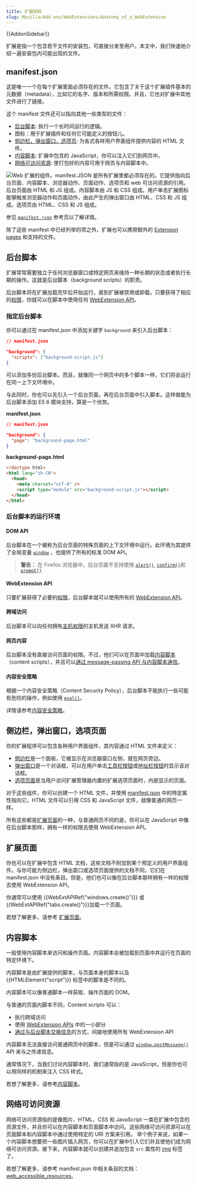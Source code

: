 ```yaml
---
title: 扩展剖析
slug: Mozilla/Add-ons/WebExtensions/Anatomy_of_a_WebExtension
---
```


{{AddonSidebar}}

扩展是指一个包含若干文件的安装包，可直接分发至用户。本文中，我们快速地介绍一遍安装包内可能出现的文件。

## manifest.json

这是唯一一个在每个扩展里面必须存在的文件。它包含了关于这个扩展插件基本的元数据（metadata），比如它的名字、版本和所需权限。并且，它也对扩展中其他文件进行了链接。

这个 manifest 文件还可以指向其他一些类型的文件：

- [后台脚本](/zh-CN/docs/Mozilla/Add-ons/WebExtensions/Anatomy_of_a_WebExtension#后台脚本): 执行一个长时间运行的逻辑。
- 图标：用于扩展插件和任何它可能定义的按钮儿。
- [侧边栏，弹出窗口，选项页](/zh-CN/docs/Mozilla/Add-ons/WebExtensions/Anatomy_of_a_WebExtension#侧边栏，弹出窗口，选项页面): 为各式各样用户界面组件提供内容的 HTML 文件。
- [内容脚本](/zh-CN/docs/Mozilla/Add-ons/WebExtensions/Anatomy_of_a_WebExtension#内容脚本): 扩展中包含的 JavaScript，你可以注入它们到网页中。
- [网络可访问资源](/zh-CN/docs/Mozilla/Add-ons/WebExtensions/Anatomy_of_a_WebExtension#网络可访问资源): 使打包好的内容可用于网页与内容脚本中。

![Web 扩展的组件。manifest.JSON 是所有扩展里都必须存在的。它提供指向后台页面、内容脚本、浏览器动作、页面动作、选项页和 web 可访问资源的引用。后台页面由 HTML 和 JS 组成。内容脚本由 JS 和 CSS 组成。用户单击扩展图标能够触发浏览器动作和页面动作，由此产生的弹出窗口由 HTML、CSS 和 JS 组成。选项页由 HTML、CSS 和 JS 组成。](webextension-anatomy.png)

参见 [`manifest.json`](/zh-CN/docs/Mozilla/Add-ons/WebExtensions/manifest.json) 参考页以了解详情。

除了这些 manifest 中已经列举的项之外，扩展也可以携带额外的 [Extension pages](/zh-CN/docs/Mozilla/Add-ons/WebExtensions/user_interface/Extension_pages) 和支持的文件。

## 后台脚本

扩展常常需要独立于任何浏览器窗口或特定网页来维持一种长期的状态或者执行长期的操作。这就是后台脚本（background scripts）的职责。

后台脚本将在扩展加载完毕后开始运行，直到扩展被禁用或卸载。只要获得了相应的[权限](/zh-CN/docs/Mozilla/Add-ons/WebExtensions/manifest.json/permissions)，你就可以在脚本中使用任何 [WebExtension API](/zh-CN/docs/Mozilla/Add-ons/WebExtensions/API)。

### 指定后台脚本

你可以通过在 manifest.json 中添加关键字 `background` 来引入后台脚本：

```json
// manifest.json

"background": {
  "scripts": ["background-script.js"]
}
```

可以添加多份后台脚本。而且，就像同一个网页中的多个脚本一样，它们将会运行在同一上下文环境中。

与此同时，你也可以先引入一个后台页面，再在后台页面中引入脚本。这样做能为后台脚本添加 ES 6 模块支持，算是一个优势。

**manifest.json**

```json
// manifest.json

"background": {
  "page": "background-page.html"
}
```

**background-page.html**

```html
<!doctype html>
<html lang="zh-CN">
  <head>
    <meta charset="utf-8" />
    <script type="module" src="background-script.js"></script>
  </head>
</html>
```

### 后台脚本的运行环境

#### DOM API

后台脚本在一个被称为后台页面的特殊页面的上下文环境中运行。此环境为其提供了全局变量 [`window`](/zh-CN/docs/Web/API/Window) ，也提供了所有的标准 DOM API。

> **警告：** 在 Firefox 浏览器中，后台页面不支持使用 [`alert()`](/zh-CN/docs/Web/API/Window/alert), [`confirm()`](/zh-CN/docs/Web/API/Window/alert)和 [`prompt()`](/zh-CN/docs/Web/API/Window/alert)

#### WebExtension API

只要扩展获得了必要的[权限](/zh-CN/docs/Mozilla/Add-ons/WebExtensions/manifest.json/permissions)，后台脚本就可以使用所有的 [WebExtension API](/zh-CN/docs/Mozilla/Add-ons/WebExtensions/API)。

#### 跨域访问

后台脚本可以向任何拥有[主机权限](/zh-CN/docs/Mozilla/Add-ons/WebExtensions/manifest.json/permissions#%E4%B8%BB%E6%9C%BA%E6%9D%83%E9%99%90)的主机发送 XHR 请求。

#### 网页内容

后台脚本没有直接访问页面的权限。不过，他们可以在页面中加载[内容脚本](/zh-CN/docs/Mozilla/Add-ons/WebExtensions/Content_scripts)（content scripts），并且可以[通过 message-passing API 与内容脚本通信](/zh-CN/docs/Mozilla/Add-ons/WebExtensions/Content_scripts#后台脚本通信)。

#### 内容安全策略

根据一个内容安全策略（Content Security Policy），后台脚本不能执行一些可能有危险的操作，例如使用 [`eval()`](/zh-CN/docs/Web/JavaScript/Reference/Global_Objects/eval)。

详情请参考[内容安全策略](/zh-CN/docs/Mozilla/Add-ons/WebExtensions/Content_Security_Policy)。

## 侧边栏，弹出窗口，选项页面

你的扩展程序可以包含各种用户界面组件，其内容通过 HTML 文件来定义：

- [侧边栏](/zh-CN/docs/Mozilla/Add-ons/WebExtensions/user_interface/Sidebars)是一个面板，它被显示在浏览器窗口左侧，就在网页旁边。
- [弹出窗口](/zh-CN/docs/Mozilla/Add-ons/WebExtensions/user_interface/Popups)是一个对话框，可以在用户单击[工具栏按钮](/zh-CN/docs/Mozilla/Add-ons/WebExtensions/user_interface/Browser_action)或[地址栏按钮](/zh-CN/docs/Mozilla/Add-ons/WebExtensions/user_interface/Page_actions)时显示该对话框。
- [选项页面](/zh-CN/docs/Mozilla/Add-ons/WebExtensions/user_interface/Options_pages)是当用户访问扩展管理器内置的扩展选项页面时，内嵌显示的页面。

对于这些组件，你可以创建一个 HTML 文件，并使用 [manifest.json](/zh-CN/docs/Mozilla/Add-ons/WebExtensions/manifest.json) 中的特定属性指向它。HTML 文件可以引用 CSS 和 JavaScript 文件，就像普通的网页一样。

所有这些都是[扩展页面](/zh-CN/docs/Mozilla/Add-ons/WebExtensions/user_interface/Extension_pages)的一种，与普通网页不同的是，你可以在 JavaScript 中像在后台脚本那样，拥有一样的权限去使用 WebExtension API。

## 扩展页面

你也可以在扩展中包含 HTML 文档，这些文档不附加到某个预定义的用户界面组件。与你可能为侧边栏，弹出窗口或选项页面提供的文档不同，它们在 manifest.json 中没有条目。但是，他们也可以像在后台脚本那样拥有一样的权限去使用 WebExtension API。

你通常可以使用 {{WebExtAPIRef("windows.create()")}} 或 {{WebExtAPIRef("tabs.create()")}}加载一个页面。

若想了解更多，请参考 [扩展页面](/zh-CN/docs/Mozilla/Add-ons/WebExtensions/user_interface/Extension_pages)。

## 内容脚本

一般使用内容脚本来访问和操作页面。内容脚本会被加载到页面中并运行在页面的特定环境下。

内容脚本是由扩展提供的脚本，与页面本身的脚本以及 {{HTMLElement("script")}} 标签中的脚本是不同的。

内容脚本可以像普通脚本一样获取、操作页面的 DOM。

与普通的页面内脚本不同，Content scripts 可以：

- 执行跨域访问
- 使用 [WebExtension APIs](/zh-CN/docs/Mozilla/Add-ons/WebExtensions/API) 中的一小部分
- [通过与后台脚本交换信息](/zh-CN/docs/Mozilla/Add-ons/WebExtensions/Content_scripts#communicating_with_background_scripts)的方式，间接地使用所有 WebExtension API

内容脚本无法直接访问普通网页中的脚本，但是可以通过 [`window.postMessage()`](/zh-CN/docs/Web/API/Window/postMessage) API 来与之传递信息。

通常情况下，当我们讨论内容脚本时，我们通常指的是 JavaScript，但是你也可以用同样的机制来注入 CSS 样式。

若想了解更多，请参考[内容脚本](/zh-CN/docs/Mozilla/Add-ons/WebExtensions/Content_scripts)。

## 网络可访问资源

网络可访问资源指的是像图片、HTML、CSS 和 JavaScript 一类在扩展中包含的资源文件，并且你可以在内容脚本和页面脚本中访问。这些网络可访问资源可以在页面脚本和内容脚本中通过使用特定的 URI 方案来引用。
举个例子来说，如果一个内容脚本想要把一些图片插入网页，你可以在扩展中引入它们并且使他们成为网络可访问资源。接下来，内容脚本就可以创建并追加包含 `src` 属性的 [img](/zh-CN/docs/Web/HTML/Element/img) 标签了。

若想了解更多，请参考 manifest.json 中相关条目的文档：[web_accessible_resources](/zh-CN/docs/Mozilla/Add-ons/WebExtensions/manifest.json/web_accessible_resources)。
